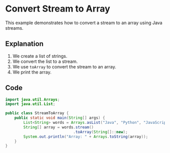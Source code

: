 # Convert Stream to Array

This example demonstrates how to convert a stream to an array using Java streams.

## Explanation

1. We create a list of strings.
2. We convert the list to a stream.
3. We use `toArray` to convert the stream to an array.
4. We print the array.

## Code

```java
import java.util.Arrays;
import java.util.List;

public class StreamToArray {
    public static void main(String[] args) {
        List<String> words = Arrays.asList("Java", "Python", "JavaScript");
        String[] array = words.stream()
                              .toArray(String[]::new);
        System.out.println("Array: " + Arrays.toString(array));
    }
}
```